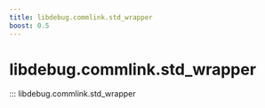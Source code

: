 ```yaml
---
title: libdebug.commlink.std_wrapper
boost: 0.5
---
```

# libdebug.commlink.std_wrapper
::: libdebug.commlink.std_wrapper
